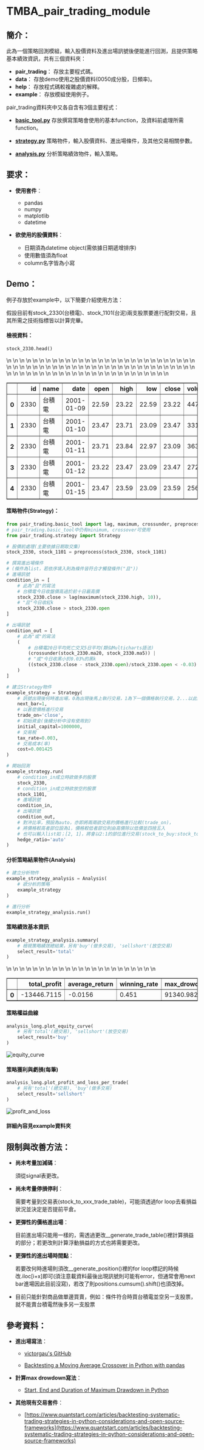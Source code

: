 # TMBA_pair_trading_module
## 簡介：
此為一個策略回測模組，輸入股價資料及進出場訊號後便能進行回測，且提供策略基本績效資訊，共有三個資料夾：
  * **pair_trading**：
    存放主要程式碼。
  * **data**：
    存放demo使用之股價資料(0050成分股，日頻率)。
  * **help**：
    存放程式碼較複雜處的解釋。
  * **example**：
    存放模組使用例子。

pair_trading資料夾中又各自含有3個主要程式：
  * **[basic_tool.py](https://github.com/Andy-Liu66/TMBA_pair_trading_module/blob/master/pair_trading/basic_tool.py)**
    存放撰寫策略會使用的基本function，及資料前處理所需function。
     
  * [**strategy.py**](https://github.com/Andy-Liu66/TMBA_pair_trading_module/blob/master/pair_trading/strategy.py)
    策略物件，輸入股價資料、進出場條件，及其他交易相關參數。
    
  * [**analysis.py**](https://github.com/Andy-Liu66/TMBA_pair_trading_module/blob/master/pair_trading/analysis.py)
    分析策略績效物件，輸入策略。

## 要求：
* **使用套件**：
  * pandas
  * numpy
  * matplotlib
  * datetime

* **欲使用的股價資料**：
  * 日期須為datetime object(需依據日期遞增排序)
  * 使用數值須為float
  * column名字皆為小寫

## Demo：
例子存放於example中，以下簡要介紹使用方法：

假設目前有stock_2330(台積電)、stock_1101(台泥)兩支股票要進行配對交易，且其所需之技術指標皆以計算完畢。

#### 檢視資料：
```python
stock_2330.head()
```
<table border="1" class="dataframe">\n  <thead>\n    <tr style="text-align: right;">\n      <th></th>\n      <th>id</th>\n      <th>name</th>\n      <th>date</th>\n      <th>open</th>\n      <th>high</th>\n      <th>low</th>\n      <th>close</th>\n      <th>volume</th>\n      <th>ma20</th>\n      <th>ma5</th>\n    </tr>\n  </thead>\n  <tbody>\n    <tr>\n      <th>0</th>\n      <td>2330</td>\n      <td>台積電</td>\n      <td>2001-01-09</td>\n      <td>22.59</td>\n      <td>23.22</td>\n      <td>22.59</td>\n      <td>23.22</td>\n      <td>44746</td>\n      <td>20.9190</td>\n      <td>21.894</td>\n    </tr>\n    <tr>\n      <th>1</th>\n      <td>2330</td>\n      <td>台積電</td>\n      <td>2001-01-10</td>\n      <td>23.47</td>\n      <td>23.71</td>\n      <td>23.09</td>\n      <td>23.47</td>\n      <td>33171</td>\n      <td>20.9440</td>\n      <td>22.568</td>\n    </tr>\n    <tr>\n      <th>2</th>\n      <td>2330</td>\n      <td>台積電</td>\n      <td>2001-01-11</td>\n      <td>23.71</td>\n      <td>23.84</td>\n      <td>22.97</td>\n      <td>23.09</td>\n      <td>36399</td>\n      <td>20.9690</td>\n      <td>22.942</td>\n    </tr>\n    <tr>\n      <th>3</th>\n      <td>2330</td>\n      <td>台積電</td>\n      <td>2001-01-12</td>\n      <td>23.22</td>\n      <td>23.47</td>\n      <td>23.09</td>\n      <td>23.47</td>\n      <td>27240</td>\n      <td>21.0440</td>\n      <td>23.118</td>\n    </tr>\n    <tr>\n      <th>4</th>\n      <td>2330</td>\n      <td>台積電</td>\n      <td>2001-01-15</td>\n      <td>23.47</td>\n      <td>23.59</td>\n      <td>23.09</td>\n      <td>23.59</td>\n      <td>25695</td>\n      <td>21.1315</td>\n      <td>23.368</td>\n    </tr>\n  </tbody>\n</table>

#### 策略物件(Strategy)：
```python
from pair_trading.basic_tool import lag, maximum, crossunder, preprocess
# pair_trading.basic_tool中仍有minimum, crossover可使用
from pair_trading.strategy import Strategy

# 股價前處理(主要依據日期取交集)
stock_2330, stock_1101 = preprocess(stock_2330, stock_1101)

# 撰寫進出場條件
# (條件為list，若依序填入則為條件皆符合才觸發條件("且"))
# 進場訊號
condition_in = [
    # 此為"且"的寫法
    # 台積電今日收盤價高過於前十日最高價
    stock_2330.close > lag(maximum(stock_2330.high, 10)),
    # "且"今日收紅k
    stock_2330.close > stock_2330.open
]

# 出場訊號
condition_out = [
    # 此為"或"的寫法
    (
        # 台積電20日平均死亡交叉5日平均(類似Multicharts語法)
        (crossunder(stock_2330.ma20, stock_2330.ma5)) |
        # "或"今日收黑小於0.03%的黑k
        ((stock_2330.close - stock_2330.open)/stock_2330.open < -0.03)
    )
]

# 建立Strategy物件
example_strategy = Strategy(
    # 訊號出現後何時進出場，0為出現後馬上執行交易，1為下一個價格執行交易，2...以此類推
    next_bar=1,
    # 以甚麼價格進行交易
    trade_on='close',
    # 初始資金(後續分析中沒有使用到)
    initial_capital=1000000,
    # 交易稅
    tax_rate=0.003,
    # 交易成本(率)
    cost=0.001425
)

# 開始回測
example_strategy.run(
    # condition_in成立時欲做多的股票
    stock_2330,
    # condition_in成立時欲放空的股票
    stock_1101,
    # 進場訊號
    condition_in,
    # 出場訊號
    condition_out,
    # 對沖比率，預設為auto，亦即將兩兩欲交易的價格進行比較(trade_on)，
    # 將價格較高者部位設為1，價格較低者部位則由高價除以低價並四捨五入
    # 也可以輸入list如；[2, 1]，將會以2:1的部位進行交易(stock_to_buy:stock_to_sellshort)
    hedge_ratio='auto'
)
```

#### 分析策略結果物件(Analysis)
```python
# 建立分析物件
example_strategy_analysis = Analysis(
    # 欲分析的策略
    example_strategy
)

# 進行分析
example_strategy_analysis.run()
```
#### 策略績效基本資訊
```python
example_strategy_analysis.summary(
    # 檢視策略績效總結果，另有'buy'(做多交易), 'sellshort'(放空交易)
    select_result='total'
)
```

<table border="1" class="dataframe">\n  <thead>\n    <tr style="text-align: right;">\n      <th></th>\n      <th>total_profit</th>\n      <th>average_return</th>\n      <th>winning_rate</th>\n      <th>max_drowdown</th>\n      <th>average_holding_days</th>\n      <th>total_trade_num</th>\n    </tr>\n  </thead>\n  <tbody>\n    <tr>\n      <th>0</th>\n      <td>-13446.7115</td>\n      <td>-0.0156</td>\n      <td>0.451</td>\n      <td>91340.9822</td>\n      <td>39.5784</td>\n      <td>102</td>\n    </tr>\n  </tbody>\n</table>

#### 策略權益曲線
```python
analysis_long.plot_equity_curve(
    # 另有'total'(總交易), 'sellshort'(放空交易)
    select_result='buy'
)
```

![equity_curve](https://i.imgur.com/PF9yvnx.png)

#### 策略獲利與虧損(每筆)
```python
analysis_long.plot_profit_and_loss_per_trade(
    # 另有'total'(總交易), 'buy'(做多交易)
    select_result='sellshort'
)
```
![profit_and_loss](https://i.imgur.com/jc6Hloj.png)
#### 詳細內容見example資料夾

## 限制與改善方法：
* **尚未考量加減碼**：

  須從signal表更改。

* **尚未考量停損停利**：

  需要考量到交易表(stock_to_xxx_trade_table)，可能須透過for loop去看損益狀況並決定是否提前平倉。

* **更彈性的價格進出場**：

  目前進出場只能用一樣的，需透過更改__generate_trade_table()裡計算損益的部分；若更改則計算浮動損益的方式也將需要更改。

* **更彈性的進出場時間點**：

  若要改何時進場則須改__generate_position()裡的for loop標記的時候改.iloc[i+x]即可(須注意載資料最後出現訊號則可能有error，但通常會用next bar進場因此目前沒寫)，若改了則positions.cumsum().shift()也須改掉。

* 目前只能針對商品做單邊買賣，例如：條件符合時買台積電並空另一支股票，就不能賣台積電然後多另一支股票

## 參考資料：
* **進出場寫法**：
  * [victorgau's GitHub](https://github.com/victorgau/PyConTW2018Tutorial/blob/master/06.%20strategies/%E9%80%B2%E5%87%BA%E5%A0%B4%E7%AD%96%E7%95%A5.ipynb)

  * [Backtesting a Moving Average Crossover in Python with pandas](https://www.quantstart.com/articles/Backtesting-a-Moving-Average-Crossover-in-Python-with-pandas)

* **計算max drowdown寫法**：
  * [Start, End and Duration of Maximum Drawdown in Python](https://stackoverflow.com/questions/22607324/start-end-and-duration-of-maximum-drawdown-in-python)

* **其他現有交易套件**：
  * [https://www.quantstart.com/articles/backtesting-systematic-trading-strategies-in-python-considerations-and-open-source-frameworks](https://www.quantstart.com/articles/backtesting-systematic-trading-strategies-in-python-considerations-and-open-source-frameworks)
